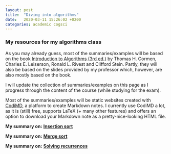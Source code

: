 ```yaml
---
layout: post
title:  "Diving into algorithms"
date:   2020-03-11 15:26:02 +0200
categories: academic cogsci
---
```

### My resources for my algorithms class

As you may already guess, most of the summaries/examples will be based on the book [Introduction to Algorithms (3rd ed.)](https://mitpress.mit.edu/books/introduction-algorithms-third-edition) by Thomas H. Cormen, Charles E. Leiserson, Ronald L. Rivest and Clifford Stein. Partly, they will also be based on the slides provided by my professor which, however, are also mostly based on the book.

I will update the collection of summaries/examples on this page as I progress through the content of the course (while studying for the exam).

Most of the summaries/examples will be static websites created with [CodiMD](https://md.kif.rocks/), a platform to create Markdown notes.
I currently use CodiMD a lot, as it is (still) free, supports LaTeX (+ many other features) and offers an option to download your Markdown note as a pretty-nice-looking HTML file.

**My summary on:** [**Insertion sort**](\blog\codi\InsertionSort.html)

**My summary on:** [**Merge sort**](\blog\codi\MergeSort.html)

**My summary on:** [**Solving recurrences**](\blog\codi\Recurrences.html)
